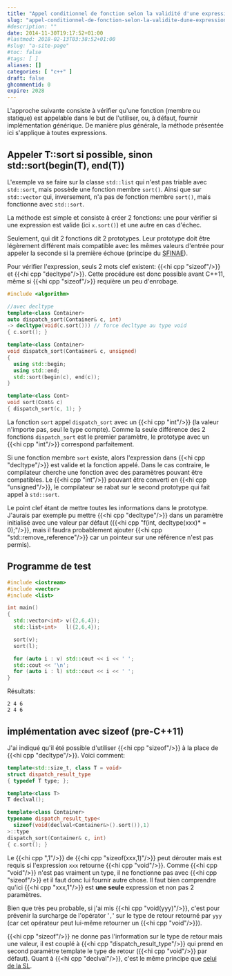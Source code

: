 ```yaml
---
title: "Appel conditionnel de fonction selon la validité d'une expression"
slug: "appel-conditionnel-de-fonction-selon-la-validite-dune-expression"
#description: ""
date: 2014-11-30T19:17:52+01:00
#lastmod: 2018-02-13T03:38:52+01:00
#slug: "a-site-page"
#toc: false
#tags: [ ]
aliases: []
categories: [ "c++" ]
draft: false
ghcommentid: 0
expire: 2028
---
```


L'approche suivante consiste à vérifier qu'une fonction (membre ou statique) est appelable dans le but de l'utiliser, ou, à défaut, fournir implémentation générique. De manière plus générale, la méthode présentée ici s'applique à toutes expressions.

## Appeler T::sort si possible, sinon std::sort(begin(T), end(T))

L'exemple va se faire sur la classe `std::list` qui n'est pas triable avec `std::sort`, mais possède une fonction membre `sort()`. Ainsi que sur `std::vector` qui, inversement, n'a pas de fonction membre `sort()`, mais fonctionne avec `std::sort`.

La méthode est simple et consiste à créer 2 fonctions: une pour vérifier si une expression est valide (ici `x.sort()`) et une autre en cas d'échec.

Seulement, qui dit 2 fonctions dit 2 prototypes. Leur prototype doit être légèrement différent mais compatible avec les mêmes valeurs d'entrée pour appeler la seconde si la première échoue (principe du [SFINAE](http://en.cppreference.com/w/cpp/language/sfinae)).

Pour vérifier l'expression, seuls 2 mots clef existent: {{<hi cpp "sizeof"/>}} et {{<hi cpp "decltype"/>}}. Cette procédure est donc possible avant C++11, même si {{<hi cpp "sizeof"/>}} requière un peu d'enrobage.

```cpp
#include <algorithm>

//avec decltype
template<class Container>
auto dispatch_sort(Container& c, int)
-> decltype(void(c.sort())) // force decltype au type void
{ c.sort(); }

template<class Container>
void dispatch_sort(Container& c, unsigned)
{
  using std::begin;
  using std::end;
  std::sort(begin(c), end(c));
}

template<class Cont>
void sort(Cont& c)
{ dispatch_sort(c, 1); }
```

La fonction `sort` appel `dispatch_sort` avec un {{<hi cpp "int"/>}} (la valeur n'importe pas, seul le type compte). Comme la seule différence des 2 fonctions `dispatch_sort` est le premier paramètre, le prototype avec un {{<hi cpp "int"/>}} correspond parfaitement.

Si une fonction membre `sort` existe, alors l'expression dans {{<hi cpp "decltype"/>}} est valide et la fonction appelé. Dans le cas contraire, le compilateur cherche une fonction avec des paramètres pouvant être compatibles. Le {{<hi cpp "int"/>}} pouvant être converti en {{<hi cpp "unsigned"/>}}, le compilateur se rabat sur le second prototype qui fait appel à `std::sort`.

Le point clef étant de mettre toutes les informations dans le prototype. J'aurais par exemple pu mettre {{<hi cpp "decltype"/>}} dans un paramètre initialisé avec une valeur par défaut ({{<hi cpp "f(int, decltype(xxx)* = 0);"/>}}, mais il faudra probablement ajouter {{<hi cpp "std::remove_reference"/>}} car un pointeur sur une référence n'est pas permis).

## Programme de test

```cpp
#include <iostream>
#include <vector>
#include <list>

int main()
{
  std::vector<int> v({2,6,4});
  std::list<int>   l({2,6,4});

  sort(v);
  sort(l);

  for (auto i : v) std::cout << i << ' ';
  std::cout << '\n';
  for (auto i : l) std::cout << i << ' ';
}
```

Résultats:

```
2 4 6
2 4 6
```

## implémentation avec sizeof (pre-C++11)

J'ai indiqué qu'il été possible d'utiliser {{<hi cpp "sizeof"/>}} à la place de {{<hi cpp "decltype"/>}}. Voici comment:

```cpp
template<std::size_t, class T = void>
struct dispatch_result_type
{ typedef T type; };

template<class T>
T declval();

template<class Container>
typename dispatch_result_type<
  sizeof(void(declval<Container&>().sort()),1)
>::type
dispatch_sort(Container& c, int)
{ c.sort(); }
```

Le {{<hi cpp ",1"/>}} de {{<hi cpp "sizeof(xxx,1)"/>}} peut dérouter mais est requis si l'expression `xxx` retourne {{<hi cpp "void"/>}}. Comme {{<hi cpp "void"/>}} n'est pas vraiment un type, il ne fonctionne pas avec {{<hi cpp "sizeof"/>}} et il faut donc lui fournir autre chose. Il faut bien comprendre qu'ici {{<hi cpp "xxx,1"/>}} est **une seule** expression et non pas 2 paramètres.

Bien que très peu probable, si j'ai mis {{<hi cpp "void(yyy)"/>}}, c'est pour prévenir la surcharge de l'opérator '`,`' sur le type de retour retourné par `yyy` (car cet opérateur peut lui-même retourner un {{<hi cpp "void"/>}}).

{{<hi cpp "sizeof"/>}} ne donne pas l'information sur le type de retour mais une valeur, il est couplé à {{<hi cpp "dispatch_result_type"/>}} qui prend en second paramètre template le type de retour ({{<hi cpp "void"/>}} par défaut). Quant à {{<hi cpp "declval"/>}}, c'est le même principe que [celui de la SL](http://en.cppreference.com/w/cpp/utility/declval).
